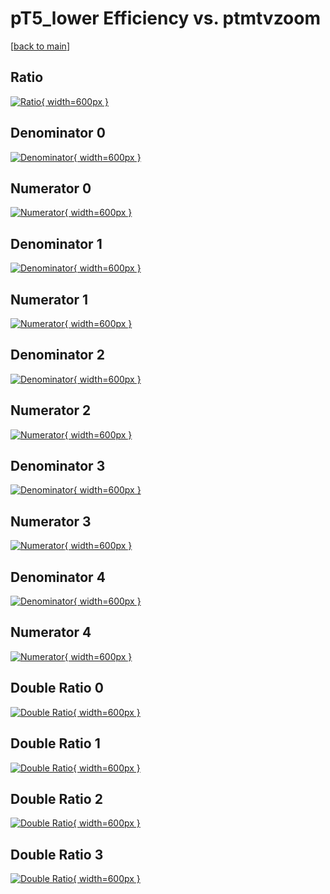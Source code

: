 # pT5_lower Efficiency vs. ptmtvzoom

[[back to main](./)]



## Ratio

[![Ratio](../mtv/var/pT5_lower_loweta_211_1_eff_ptmtvzoom.png){ width=600px }](../mtv/var/pT5_lower_loweta_211_1_eff_ptmtvzoom.pdf)

## Denominator 0

[![Denominator](../mtv/den/pT5_lower_loweta_211_1_eff_ptmtvzoom_den0.png){ width=600px }](../mtv/den/pT5_lower_loweta_211_1_eff_ptmtvzoom_den0.pdf)

## Numerator 0

[![Numerator](../mtv/num/pT5_lower_loweta_211_1_eff_ptmtvzoom_num0.png){ width=600px }](../mtv/num/pT5_lower_loweta_211_1_eff_ptmtvzoom_num0.pdf)

## Denominator 1

[![Denominator](../mtv/den/pT5_lower_loweta_211_1_eff_ptmtvzoom_den1.png){ width=600px }](../mtv/den/pT5_lower_loweta_211_1_eff_ptmtvzoom_den1.pdf)

## Numerator 1

[![Numerator](../mtv/num/pT5_lower_loweta_211_1_eff_ptmtvzoom_num1.png){ width=600px }](../mtv/num/pT5_lower_loweta_211_1_eff_ptmtvzoom_num1.pdf)

## Denominator 2

[![Denominator](../mtv/den/pT5_lower_loweta_211_1_eff_ptmtvzoom_den2.png){ width=600px }](../mtv/den/pT5_lower_loweta_211_1_eff_ptmtvzoom_den2.pdf)

## Numerator 2

[![Numerator](../mtv/num/pT5_lower_loweta_211_1_eff_ptmtvzoom_num2.png){ width=600px }](../mtv/num/pT5_lower_loweta_211_1_eff_ptmtvzoom_num2.pdf)

## Denominator 3

[![Denominator](../mtv/den/pT5_lower_loweta_211_1_eff_ptmtvzoom_den3.png){ width=600px }](../mtv/den/pT5_lower_loweta_211_1_eff_ptmtvzoom_den3.pdf)

## Numerator 3

[![Numerator](../mtv/num/pT5_lower_loweta_211_1_eff_ptmtvzoom_num3.png){ width=600px }](../mtv/num/pT5_lower_loweta_211_1_eff_ptmtvzoom_num3.pdf)

## Denominator 4

[![Denominator](../mtv/den/pT5_lower_loweta_211_1_eff_ptmtvzoom_den4.png){ width=600px }](../mtv/den/pT5_lower_loweta_211_1_eff_ptmtvzoom_den4.pdf)

## Numerator 4

[![Numerator](../mtv/num/pT5_lower_loweta_211_1_eff_ptmtvzoom_num4.png){ width=600px }](../mtv/num/pT5_lower_loweta_211_1_eff_ptmtvzoom_num4.pdf)

## Double Ratio 0

[![Double Ratio](../mtv/ratio/pT5_lower_loweta_211_1_eff_ptmtvzoom_ratio0.png){ width=600px }](../mtv/ratio/pT5_lower_loweta_211_1_eff_ptmtvzoom_ratio0.pdf)

## Double Ratio 1

[![Double Ratio](../mtv/ratio/pT5_lower_loweta_211_1_eff_ptmtvzoom_ratio1.png){ width=600px }](../mtv/ratio/pT5_lower_loweta_211_1_eff_ptmtvzoom_ratio1.pdf)

## Double Ratio 2

[![Double Ratio](../mtv/ratio/pT5_lower_loweta_211_1_eff_ptmtvzoom_ratio2.png){ width=600px }](../mtv/ratio/pT5_lower_loweta_211_1_eff_ptmtvzoom_ratio2.pdf)

## Double Ratio 3

[![Double Ratio](../mtv/ratio/pT5_lower_loweta_211_1_eff_ptmtvzoom_ratio3.png){ width=600px }](../mtv/ratio/pT5_lower_loweta_211_1_eff_ptmtvzoom_ratio3.pdf)

